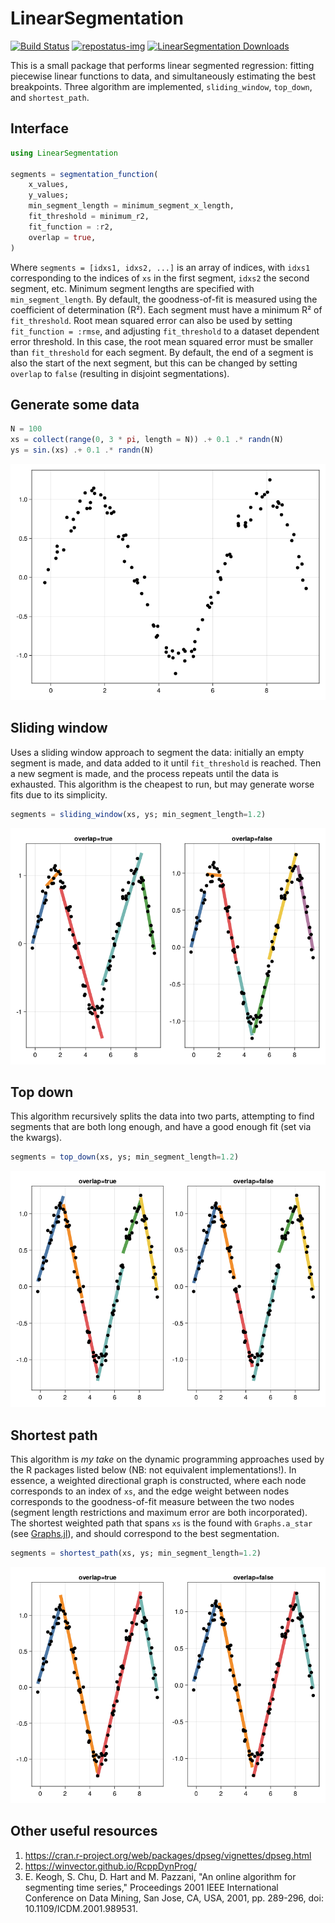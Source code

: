 # LinearSegmentation

[repostatus-url]: https://www.repostatus.org/#active
[repostatus-img]: https://www.repostatus.org/badges/latest/active.svg

[![Build Status](https://github.com/stelmo/LinearSegmentation.jl/actions/workflows/CI.yml/badge.svg?branch=master)](https://github.com/stelmo/LinearSegmentation.jl/actions/workflows/CI.yml?query=branch%3Amaster) [![repostatus-img]][repostatus-url] [![LinearSegmentation Downloads](https://shields.io/endpoint?url=https://pkgs.genieframework.com/api/v1/badge/LinearSegmentation)](https://pkgs.genieframework.com?packages=LinearSegmentation)

This is a small package that performs linear segmented regression: fitting
piecewise linear functions to data, and simultaneously estimating the best
breakpoints. Three algorithm are implemented, `sliding_window`, `top_down`, and
`shortest_path`.

## Interface
```julia
using LinearSegmentation

segments = segmentation_function(
    x_values, 
    y_values; 
    min_segment_length = minimum_segment_x_length, 
    fit_threshold = minimum_r2,
    fit_function = :r2,
    overlap = true,
)
```
Where `segments = [idxs1, idxs2, ...]` is an array of indices, with `idxs1`
corresponding to the indices of `xs` in the first segment, `idxs2` the second
segment, etc. Minimum segment lengths are specified with `min_segment_length`.
By default, the goodness-of-fit is measured using the coefficient of
determination (R²). Each segment must have a minimum R² of `fit_threshold`. Root
mean squared error can also be used by setting `fit_function = :rmse`, and
adjusting `fit_threshold` to a dataset dependent error threshold. In this case,
the root mean squared error must be smaller than `fit_threshold` for each
segment. By default, the end of a segment is also the start of the next segment,
but this can be changed by setting `overlap` to `false` (resulting in disjoint
segmentations).

## Generate some data
```julia
N = 100
xs = collect(range(0, 3 * pi, length = N)) .+ 0.1 .* randn(N)
ys = sin.(xs) .+ 0.1 .* randn(N)
```
![Raw data to be segmented](imgs/data.png)

## Sliding window
Uses a sliding window approach to segment the data: initially an empty segment
is made, and data added to it until `fit_threshold` is reached. Then a new
segment is made, and the process repeats until the data is exhausted. This
algorithm is the cheapest to run, but may generate worse fits due to its
simplicity.
```julia
segments = sliding_window(xs, ys; min_segment_length=1.2)
```
![Sliding window segmentation](imgs/sliding_window.png)

## Top down
This algorithm recursively splits the data into two parts, attempting to find
segments that are both long enough, and have a good enough fit (set via the
kwargs).
```julia
segments = top_down(xs, ys; min_segment_length=1.2)
```
![Top down segmentation](imgs/top_down.png)

## Shortest path
This algorithm is *my take* on the dynamic programming approaches used by the R
packages listed below (NB: not equivalent implementations!). In essence, a
weighted directional graph is constructed, where each node corresponds to an
index of `xs`, and the edge weight between nodes corresponds to the
goodness-of-fit measure between the two nodes (segment length restrictions and
maximum error are both incorporated). The shortest weighted path that spans `xs`
is the found with `Graphs.a_star` (see
[Graphs.jl](https://github.com/JuliaGraphs/Graphs.jl)), and should correspond to
the best segmentation.
```julia
segments = shortest_path(xs, ys; min_segment_length=1.2)
```
![Shortest Path segmentation](imgs/shortest_path.png)

## Other useful resources
1. https://cran.r-project.org/web/packages/dpseg/vignettes/dpseg.html
2. https://winvector.github.io/RcppDynProg/
3. E. Keogh, S. Chu, D. Hart and M. Pazzani, "An online algorithm for segmenting
   time series," Proceedings 2001 IEEE International Conference on Data Mining,
   San Jose, CA, USA, 2001, pp. 289-296, doi: 10.1109/ICDM.2001.989531.